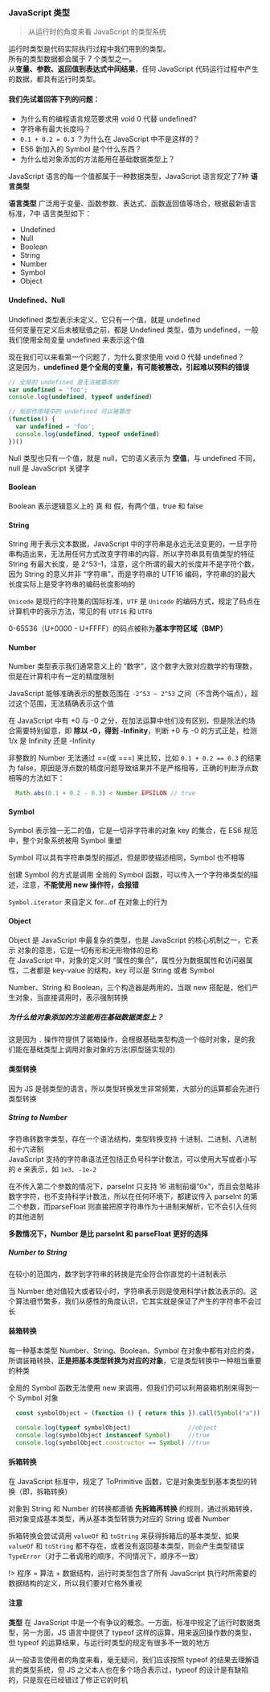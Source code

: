 ### JavaScript 类型
> 从运行时的角度来看 JavaScript 的类型系统

运行时类型是代码实际执行过程中我们用到的类型。  
所有的类型数据都会属于 7 个类型之一。  
从**变量、参数、返回值到表达式中间结果**，任何 JavaScript 代码运行过程中产生的数据，都具有运行时类型。

#### 我们先试着回答下列的问题：
* 为什么有的编程语言规范要求用 void 0 代替 undefined?
* 字符串有最大长度吗？
* `0.1 + 0.2 = 0.3` ？为什么在 JavaScript 中不是这样的？
* ES6 新加入的 Symbol 是个什么东西？
* 为什么给对象添加的方法能用在基础数据类型上？ 

JavaScript 语言的每一个值都属于一种数据类型，JavaScript 语言规定了7种 **语言类型**  

**语言类型** 广泛用于变量、函数参数、表达式、函数返回值等场合，根据最新语言标准，7中 语言类型如下：
* Undefined
* Null
* Boolean
* String
* Number
* Symbol
* Object

#### Undefined、Null
Undefined 类型表示未定义，它只有一个值，就是 undefined  
任何变量在定义后未被赋值之前，都是 Undefined 类型，值为 undefined，一般我们使用全局变量 undefined 来表示这个值  

现在我们可以来看第一个问题了，为什么要求使用 void 0 代替 undefined？   
这是因为，**undefined 是个全局的变量，有可能被篡改，引起难以预料的错误**
```js
// 全局的 undefined 是无法被篡改的
var undefined = 'foo';
console.log(undefined, typeof undefined)

// 局部作用域中的 undefined 可以被篡改
(function() {
  var undefined = 'foo';
  console.log(undefined, typeof undefined)
})()
```
Null 类型也只有一个值，就是 null，它的语义表示为 **空值**，与 undefined 不同，null 是 JavaScript 关键字

#### Boolean
Boolean 表示逻辑意义上的 真 和 假，有两个值，true 和 false

#### String
String 用于表示文本数据，JavaScript 中的字符串是永远无法变更的，一旦字符串构造出来，无法用任何方式改变字符串的内容，所以字符串具有值类型的特征  
String 有最大长度，是 2^53-1，注意，这个所谓的最大的长度并不是字符个数，因为 String 的意义并非 “字符串”，而是字符串的 UTF16 编码，字符串的的最大长度实际上是受字符串的编码长度影响的

`Unicode` 是现行的字符集的国际标准，`UTF` 是 `Unicode` 的编码方式，规定了码点在计算机中的表示方法，常见的有 `UTF16` 和 `UTF8`

0-65536（U+0000 - U+FFFF）的码点被称为**基本字符区域（BMP）**

#### Number
Number 类型表示我们通常意义上的 “数字”，这个数字大致对应数学的有理数，但是在计算机中有一定的精度限制   

JavaScript 能够准确表示的整数范围在 `-2^53 ~ 2^53` 之间（不含两个端点），超过这个范围，无法精确表示这个值  

在 JavaScript 中有 +0 与 -0 之分，在加法运算中他们没有区别，但是除法的场合需要特别留意，即 **除以 -0，得到 -Infinity**，判断 +0 与 -0 的方式正是，检测 1/x 是 Infinity 还是 -Infinity

非整数的 Number 无法通过 ==(或 ===) 来比较，比如 `0.1 + 0.2 == 0.3` 的结果为 false，原因是浮点数的精度问题导致结果并不是严格相等，正确的判断浮点数相等的方法如下：
```js
  Math.abs(0.1 + 0.2 - 0.3) < Number.EPSILON // true
```

#### Symbol
Symbol 表示独一无二的值，它是一切非字符串的对象 key 的集合，在 ES6 规范中，整个对象系统被用 Symbol 重塑  

Symbol 可以具有字符串类型的描述，但是即使描述相同，Symbol 也不相等  

创建 Symbol 的方式是调用 全局的 Symbol 函数，可以传入一个字符串类型的描述，注意，**不能使用 new 操作符，会报错**

`Symbol.iterator` 来自定义 for...of 在对象上的行为


#### Object
Object 是 JavaScript 中最复杂的类型，也是 JavaScript 的核心机制之一，它表示 对象的意思，它是一切有形和无形物体的总称  
在 JavaScript 中，对象的定义时 “属性的集合”，属性分为数据属性和访问器属性，二者都是 key-value 的结构，key 可以是 String 或者 Symbol  

Number、String 和 Boolean，三个构造器是两用的，当跟 new 搭配是，他们产生对象，当直接调用时，表示强制转换  

##### 为什么给对象添加的方法能用在基础数据类型上？
这是因为 `.` 操作符提供了装箱操作，会根据基础类型构造一个临时对象，是的我们能在基础类型上调用对象对象的方法(原型链实现的)


#### 类型转换
因为 JS 是弱类型的语言，所以类型转换发生非常频繁，大部分的运算都会先进行类型转换

##### String to Number
字符串转数字类型，存在一个语法结构，类型转换支持 十进制、二进制、八进制和十六进制  
JavaScript 支持的字符串语法还包括正负号科学计数法，可以使用大写或者小写的 e 来表示，如 `1e3`、`-1e-2`

在不传入第二个参数的情况下，parseInt 只支持 16 进制前缀“0x”，而且会忽略非数字字符，也不支持科学计数法，所以在任何环境下，都建议传入 parseInt 的第二个参数，而parseFloat 则直接把原字符串作为十进制来解析，它不会引入任何的其他进制

**多数情况下，Number 是比 parseInt 和 parseFloat 更好的选择**

##### Number to String
在较小的范围内，数字到字符串的转换是完全符合你直觉的十进制表示  

当 Number 绝对值较大或者较小时，字符串表示则是使用科学计数法表示的。这个算法细节繁多，我们从感性的角度认识，它其实就是保证了产生的字符串不会过长

#### 装箱转换
每一种基本类型 Number、String、Boolean、Symbol 在对象中都有对应的类，所谓装箱转换，**正是把基本类型转换为对应的对象**，它是类型转换中一种相当重要的种类  

全局的 Symbol 函数无法使用 new 来调用，但我们仍可以利用装箱机制来得到一个 Symbol 对象
```js
  const symbolObject = (function () { return this }).call(Symbol("a"))

  console.log(typeof symbolObject)                //object
  console.log(symbolObject instanceof Symbol)     //true    
  console.log(symbolObject.constructor == Symbol) //true
```

#### 拆箱转换
在 JavaScript 标准中，规定了 ToPrimitive 函数，它是对象类型到基本类型的转换（即，拆箱转换）  

对象到 String 和 Number 的转换都遵循 **先拆箱再转换** 的规则，通过拆箱转换，把对象变成基本类型，再从基本类型转换为对应的 String 或者 Number  

拆箱转换会尝试调用 `valueOf` 和 `toString` 来获得拆箱后的基本类型，如果 `valueOf` 和 `toString` 都不存在，或者没有返回基本类型，则会产生类型错误 `TypeError`（对于二者调用的顺序，不同情况下，顺序不一致）

!> 程序 = 算法 + 数据结构，运行时类型包含了所有 JavaScript 执行时所需要的数据结构的定义，所以我们要对它格外重视

#### 注意
**类型** 在 JavaScript 中是一个有争议的概念。一方面，标准中规定了运行时数据类型，另一方面，JS 语言中提供了 typeof 这样的运算，用来返回操作数的类型，但 typeof 的运算结果，与运行时类型的规定有很多不一致的地方   

从一般语言使用者的角度来看，毫无疑问，我们应该按照 typeof 的结果去理解语言的类型系统，但 JS 之父本人也在多个场合表示过，typeof 的设计是有缺陷的，只是现在已经错过了修正它的时机  

